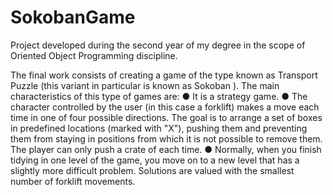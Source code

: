 # SokobanGame

Project developed during the second year of my degree in the scope of Oriented Object Programming discipline.

The final work consists of creating a game of the type known as Transport Puzzle (this variant in particular is known as Sokoban ). The main characteristics of this type of games are:
● It is a strategy game.
● The character controlled by the user (in this case a forklift) makes a move each time in one of four possible directions. The goal is to arrange a set of boxes in predefined locations (marked with "X"), pushing them and preventing them from staying in positions from which it is not possible to remove them. The player can only push a crate of each time.
● Normally, when you finish tidying in one level of the game, you move on to a new level that has a slightly more difficult problem. Solutions are valued with the smallest number of forklift movements.
